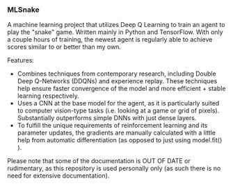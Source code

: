 ### MLSnake

A machine learning project that utilizes Deep Q Learning to train an agent to play the "snake" game. Written mainly in Python and TensorFlow. With only a couple hours of training, the newest agent is regularly able to achieve scores similar to or better than my own. 

Features:

* Combines techniques from contemporary research, including Double Deep Q-Networks (DDQNs) and experience replay. These techniques help ensure faster convergence of the model and more efficient + stable learning respectively.
* Uses a CNN at the base model for the agent, as it is particularly suited to computer vision-type tasks (i.e. looking at a game or grid of pixels). Substantially outperforms simple DNNs with just dense layers.
* To fulfill the unique requirements of reinforcement learning and its parameter updates, the gradients are manually calculated with a little help from automatic differentiation (as opposed to just using model.fit() ).

Please note that some of the documentation is OUT OF DATE or rudimentary, as this repository is used personally only (as such there is no need for extensive documentation).



